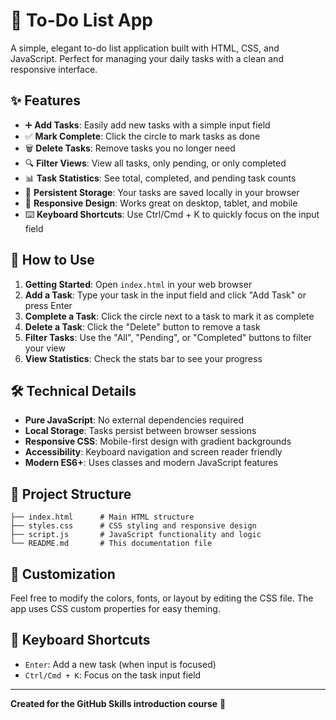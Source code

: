 # 📝 To-Do List App

A simple, elegant to-do list application built with HTML, CSS, and JavaScript. Perfect for managing your daily tasks with a clean and responsive interface.

## ✨ Features

- ➕ **Add Tasks**: Easily add new tasks with a simple input field
- ✅ **Mark Complete**: Click the circle to mark tasks as done
- 🗑️ **Delete Tasks**: Remove tasks you no longer need
- 🔍 **Filter Views**: View all tasks, only pending, or only completed
- 📊 **Task Statistics**: See total, completed, and pending task counts
- 💾 **Persistent Storage**: Your tasks are saved locally in your browser
- 📱 **Responsive Design**: Works great on desktop, tablet, and mobile
- ⌨️ **Keyboard Shortcuts**: Use Ctrl/Cmd + K to quickly focus on the input field

## 🚀 How to Use

1. **Getting Started**: Open `index.html` in your web browser
2. **Add a Task**: Type your task in the input field and click "Add Task" or press Enter
3. **Complete a Task**: Click the circle next to a task to mark it as complete
4. **Delete a Task**: Click the "Delete" button to remove a task
5. **Filter Tasks**: Use the "All", "Pending", or "Completed" buttons to filter your view
6. **View Statistics**: Check the stats bar to see your progress

## 🛠️ Technical Details

- **Pure JavaScript**: No external dependencies required
- **Local Storage**: Tasks persist between browser sessions
- **Responsive CSS**: Mobile-first design with gradient backgrounds
- **Accessibility**: Keyboard navigation and screen reader friendly
- **Modern ES6+**: Uses classes and modern JavaScript features

## 📁 Project Structure

```
├── index.html      # Main HTML structure
├── styles.css      # CSS styling and responsive design
├── script.js       # JavaScript functionality and logic
└── README.md       # This documentation file
```

## 🎨 Customization

Feel free to modify the colors, fonts, or layout by editing the CSS file. The app uses CSS custom properties for easy theming.

## 🌟 Keyboard Shortcuts

- `Enter`: Add a new task (when input is focused)
- `Ctrl/Cmd + K`: Focus on the task input field

---

**Created for the GitHub Skills introduction course** 🚀

